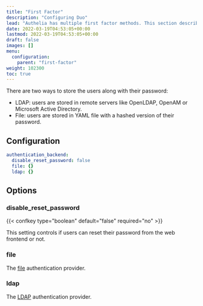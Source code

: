 ```yaml
---
title: "First Factor"
description: "Configuring Duo"
lead: "Authelia has multiple first factor methods. This section describes configuring this."
date: 2022-03-19T04:53:05+00:00
lastmod: 2022-03-19T04:53:05+00:00
draft: false
images: []
menu:
  configuration:
    parent: "first-factor"
weight: 102300
toc: true
---
```


There are two ways to store the users along with their password:

* LDAP: users are stored in remote servers like OpenLDAP, OpenAM or Microsoft Active Directory.
* File: users are stored in YAML file with a hashed version of their password.

## Configuration

```yaml
authentication_backend:
  disable_reset_password: false
  file: {}
  ldap: {}
```

## Options

### disable_reset_password

{{< confkey type="boolean" default="false" required="no" >}}

This setting controls if users can reset their password from the web frontend or not.

### file

The [file](file.md) authentication provider.

### ldap

The [LDAP](ldap.md) authentication provider.
